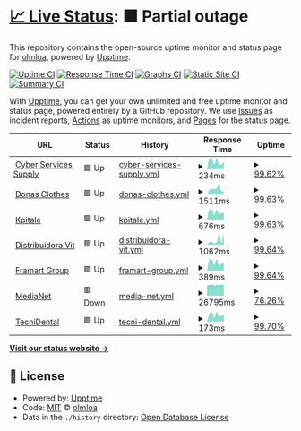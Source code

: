 # [📈 Live Status](https://webstatus.thecyberss.com/): <!--live status--> **🟧 Partial outage**

This repository contains the open-source uptime monitor and status page for [olmloa](https://webstatus.thecyberss.com/), powered by [Upptime](https://github.com/upptime/upptime).

[![Uptime CI](https://github.com/olmloa/upptime/workflows/Uptime%20CI/badge.svg)](https://github.com/olmloa/upptime/actions?query=workflow%3A%22Uptime+CI%22)
[![Response Time CI](https://github.com/olmloa/upptime/workflows/Response%20Time%20CI/badge.svg)](https://github.com/olmloa/upptime/actions?query=workflow%3A%22Response+Time+CI%22)
[![Graphs CI](https://github.com/olmloa/upptime/workflows/Graphs%20CI/badge.svg)](https://github.com/olmloa/upptime/actions?query=workflow%3A%22Graphs+CI%22)
[![Static Site CI](https://github.com/olmloa/upptime/workflows/Static%20Site%20CI/badge.svg)](https://github.com/olmloa/upptime/actions?query=workflow%3A%22Static+Site+CI%22)
[![Summary CI](https://github.com/olmloa/upptime/workflows/Summary%20CI/badge.svg)](https://github.com/olmloa/upptime/actions?query=workflow%3A%22Summary+CI%22)

With [Upptime](https://upptime.js.org), you can get your own unlimited and free uptime monitor and status page, powered entirely by a GitHub repository. We use [Issues](https://github.com/olmloa/upptime/issues) as incident reports, [Actions](https://github.com/olmloa/upptime/actions) as uptime monitors, and [Pages](https://webstatus.thecyberss.com/) for the status page.

<!--start: status pages-->
<!-- This summary is generated by Upptime (https://github.com/upptime/upptime) -->
<!-- Do not edit this manually, your changes will be overwritten -->
<!-- prettier-ignore -->
| URL | Status | History | Response Time | Uptime |
| --- | ------ | ------- | ------------- | ------ |
| <img alt="" src="https://icons.duckduckgo.com/ip3/cyberservicess.com.ico" height="13"> [Cyber Services Supply](https://cyberservicess.com/) | 🟩 Up | [cyber-services-supply.yml](https://github.com/olmloa/upptime/commits/HEAD/history/cyber-services-supply.yml) | <details><summary><img alt="Response time graph" src="./graphs/cyber-services-supply/response-time-week.png" height="20"> 234ms</summary><br><a href="https://webstatus.thecyberss.com/history/cyber-services-supply"><img alt="Response time 555" src="https://img.shields.io/endpoint?url=https%3A%2F%2Fraw.githubusercontent.com%2Folmloa%2Fupptime%2FHEAD%2Fapi%2Fcyber-services-supply%2Fresponse-time.json"></a><br><a href="https://webstatus.thecyberss.com/history/cyber-services-supply"><img alt="24-hour response time 211" src="https://img.shields.io/endpoint?url=https%3A%2F%2Fraw.githubusercontent.com%2Folmloa%2Fupptime%2FHEAD%2Fapi%2Fcyber-services-supply%2Fresponse-time-day.json"></a><br><a href="https://webstatus.thecyberss.com/history/cyber-services-supply"><img alt="7-day response time 234" src="https://img.shields.io/endpoint?url=https%3A%2F%2Fraw.githubusercontent.com%2Folmloa%2Fupptime%2FHEAD%2Fapi%2Fcyber-services-supply%2Fresponse-time-week.json"></a><br><a href="https://webstatus.thecyberss.com/history/cyber-services-supply"><img alt="30-day response time 246" src="https://img.shields.io/endpoint?url=https%3A%2F%2Fraw.githubusercontent.com%2Folmloa%2Fupptime%2FHEAD%2Fapi%2Fcyber-services-supply%2Fresponse-time-month.json"></a><br><a href="https://webstatus.thecyberss.com/history/cyber-services-supply"><img alt="1-year response time 540" src="https://img.shields.io/endpoint?url=https%3A%2F%2Fraw.githubusercontent.com%2Folmloa%2Fupptime%2FHEAD%2Fapi%2Fcyber-services-supply%2Fresponse-time-year.json"></a></details> | <details><summary><a href="https://webstatus.thecyberss.com/history/cyber-services-supply">99.62%</a></summary><a href="https://webstatus.thecyberss.com/history/cyber-services-supply"><img alt="All-time uptime 99.41%" src="https://img.shields.io/endpoint?url=https%3A%2F%2Fraw.githubusercontent.com%2Folmloa%2Fupptime%2FHEAD%2Fapi%2Fcyber-services-supply%2Fuptime.json"></a><br><a href="https://webstatus.thecyberss.com/history/cyber-services-supply"><img alt="24-hour uptime 100.00%" src="https://img.shields.io/endpoint?url=https%3A%2F%2Fraw.githubusercontent.com%2Folmloa%2Fupptime%2FHEAD%2Fapi%2Fcyber-services-supply%2Fuptime-day.json"></a><br><a href="https://webstatus.thecyberss.com/history/cyber-services-supply"><img alt="7-day uptime 99.62%" src="https://img.shields.io/endpoint?url=https%3A%2F%2Fraw.githubusercontent.com%2Folmloa%2Fupptime%2FHEAD%2Fapi%2Fcyber-services-supply%2Fuptime-week.json"></a><br><a href="https://webstatus.thecyberss.com/history/cyber-services-supply"><img alt="30-day uptime 99.91%" src="https://img.shields.io/endpoint?url=https%3A%2F%2Fraw.githubusercontent.com%2Folmloa%2Fupptime%2FHEAD%2Fapi%2Fcyber-services-supply%2Fuptime-month.json"></a><br><a href="https://webstatus.thecyberss.com/history/cyber-services-supply"><img alt="1-year uptime 99.35%" src="https://img.shields.io/endpoint?url=https%3A%2F%2Fraw.githubusercontent.com%2Folmloa%2Fupptime%2FHEAD%2Fapi%2Fcyber-services-supply%2Fuptime-year.json"></a></details>
| <img alt="" src="https://icons.duckduckgo.com/ip3/donasclothes.com.ico" height="13"> [Donas Clothes](https://donasclothes.com) | 🟩 Up | [donas-clothes.yml](https://github.com/olmloa/upptime/commits/HEAD/history/donas-clothes.yml) | <details><summary><img alt="Response time graph" src="./graphs/donas-clothes/response-time-week.png" height="20"> 1511ms</summary><br><a href="https://webstatus.thecyberss.com/history/donas-clothes"><img alt="Response time 1558" src="https://img.shields.io/endpoint?url=https%3A%2F%2Fraw.githubusercontent.com%2Folmloa%2Fupptime%2FHEAD%2Fapi%2Fdonas-clothes%2Fresponse-time.json"></a><br><a href="https://webstatus.thecyberss.com/history/donas-clothes"><img alt="24-hour response time 2552" src="https://img.shields.io/endpoint?url=https%3A%2F%2Fraw.githubusercontent.com%2Folmloa%2Fupptime%2FHEAD%2Fapi%2Fdonas-clothes%2Fresponse-time-day.json"></a><br><a href="https://webstatus.thecyberss.com/history/donas-clothes"><img alt="7-day response time 1511" src="https://img.shields.io/endpoint?url=https%3A%2F%2Fraw.githubusercontent.com%2Folmloa%2Fupptime%2FHEAD%2Fapi%2Fdonas-clothes%2Fresponse-time-week.json"></a><br><a href="https://webstatus.thecyberss.com/history/donas-clothes"><img alt="30-day response time 1600" src="https://img.shields.io/endpoint?url=https%3A%2F%2Fraw.githubusercontent.com%2Folmloa%2Fupptime%2FHEAD%2Fapi%2Fdonas-clothes%2Fresponse-time-month.json"></a><br><a href="https://webstatus.thecyberss.com/history/donas-clothes"><img alt="1-year response time 1558" src="https://img.shields.io/endpoint?url=https%3A%2F%2Fraw.githubusercontent.com%2Folmloa%2Fupptime%2FHEAD%2Fapi%2Fdonas-clothes%2Fresponse-time-year.json"></a></details> | <details><summary><a href="https://webstatus.thecyberss.com/history/donas-clothes">99.63%</a></summary><a href="https://webstatus.thecyberss.com/history/donas-clothes"><img alt="All-time uptime 99.90%" src="https://img.shields.io/endpoint?url=https%3A%2F%2Fraw.githubusercontent.com%2Folmloa%2Fupptime%2FHEAD%2Fapi%2Fdonas-clothes%2Fuptime.json"></a><br><a href="https://webstatus.thecyberss.com/history/donas-clothes"><img alt="24-hour uptime 100.00%" src="https://img.shields.io/endpoint?url=https%3A%2F%2Fraw.githubusercontent.com%2Folmloa%2Fupptime%2FHEAD%2Fapi%2Fdonas-clothes%2Fuptime-day.json"></a><br><a href="https://webstatus.thecyberss.com/history/donas-clothes"><img alt="7-day uptime 99.63%" src="https://img.shields.io/endpoint?url=https%3A%2F%2Fraw.githubusercontent.com%2Folmloa%2Fupptime%2FHEAD%2Fapi%2Fdonas-clothes%2Fuptime-week.json"></a><br><a href="https://webstatus.thecyberss.com/history/donas-clothes"><img alt="30-day uptime 99.91%" src="https://img.shields.io/endpoint?url=https%3A%2F%2Fraw.githubusercontent.com%2Folmloa%2Fupptime%2FHEAD%2Fapi%2Fdonas-clothes%2Fuptime-month.json"></a><br><a href="https://webstatus.thecyberss.com/history/donas-clothes"><img alt="1-year uptime 99.90%" src="https://img.shields.io/endpoint?url=https%3A%2F%2Fraw.githubusercontent.com%2Folmloa%2Fupptime%2FHEAD%2Fapi%2Fdonas-clothes%2Fuptime-year.json"></a></details>
| <img alt="" src="https://icons.duckduckgo.com/ip3/kpitale.com.ico" height="13"> [Kpitale](https://kpitale.com) | 🟩 Up | [kpitale.yml](https://github.com/olmloa/upptime/commits/HEAD/history/kpitale.yml) | <details><summary><img alt="Response time graph" src="./graphs/kpitale/response-time-week.png" height="20"> 676ms</summary><br><a href="https://webstatus.thecyberss.com/history/kpitale"><img alt="Response time 790" src="https://img.shields.io/endpoint?url=https%3A%2F%2Fraw.githubusercontent.com%2Folmloa%2Fupptime%2FHEAD%2Fapi%2Fkpitale%2Fresponse-time.json"></a><br><a href="https://webstatus.thecyberss.com/history/kpitale"><img alt="24-hour response time 274" src="https://img.shields.io/endpoint?url=https%3A%2F%2Fraw.githubusercontent.com%2Folmloa%2Fupptime%2FHEAD%2Fapi%2Fkpitale%2Fresponse-time-day.json"></a><br><a href="https://webstatus.thecyberss.com/history/kpitale"><img alt="7-day response time 676" src="https://img.shields.io/endpoint?url=https%3A%2F%2Fraw.githubusercontent.com%2Folmloa%2Fupptime%2FHEAD%2Fapi%2Fkpitale%2Fresponse-time-week.json"></a><br><a href="https://webstatus.thecyberss.com/history/kpitale"><img alt="30-day response time 472" src="https://img.shields.io/endpoint?url=https%3A%2F%2Fraw.githubusercontent.com%2Folmloa%2Fupptime%2FHEAD%2Fapi%2Fkpitale%2Fresponse-time-month.json"></a><br><a href="https://webstatus.thecyberss.com/history/kpitale"><img alt="1-year response time 790" src="https://img.shields.io/endpoint?url=https%3A%2F%2Fraw.githubusercontent.com%2Folmloa%2Fupptime%2FHEAD%2Fapi%2Fkpitale%2Fresponse-time-year.json"></a></details> | <details><summary><a href="https://webstatus.thecyberss.com/history/kpitale">99.63%</a></summary><a href="https://webstatus.thecyberss.com/history/kpitale"><img alt="All-time uptime 99.95%" src="https://img.shields.io/endpoint?url=https%3A%2F%2Fraw.githubusercontent.com%2Folmloa%2Fupptime%2FHEAD%2Fapi%2Fkpitale%2Fuptime.json"></a><br><a href="https://webstatus.thecyberss.com/history/kpitale"><img alt="24-hour uptime 100.00%" src="https://img.shields.io/endpoint?url=https%3A%2F%2Fraw.githubusercontent.com%2Folmloa%2Fupptime%2FHEAD%2Fapi%2Fkpitale%2Fuptime-day.json"></a><br><a href="https://webstatus.thecyberss.com/history/kpitale"><img alt="7-day uptime 99.63%" src="https://img.shields.io/endpoint?url=https%3A%2F%2Fraw.githubusercontent.com%2Folmloa%2Fupptime%2FHEAD%2Fapi%2Fkpitale%2Fuptime-week.json"></a><br><a href="https://webstatus.thecyberss.com/history/kpitale"><img alt="30-day uptime 99.92%" src="https://img.shields.io/endpoint?url=https%3A%2F%2Fraw.githubusercontent.com%2Folmloa%2Fupptime%2FHEAD%2Fapi%2Fkpitale%2Fuptime-month.json"></a><br><a href="https://webstatus.thecyberss.com/history/kpitale"><img alt="1-year uptime 99.95%" src="https://img.shields.io/endpoint?url=https%3A%2F%2Fraw.githubusercontent.com%2Folmloa%2Fupptime%2FHEAD%2Fapi%2Fkpitale%2Fuptime-year.json"></a></details>
| <img alt="" src="https://icons.duckduckgo.com/ip3/distribuidoravit.com.ico" height="13"> [Distribuidora Vit](https://distribuidoravit.com) | 🟩 Up | [distribuidora-vit.yml](https://github.com/olmloa/upptime/commits/HEAD/history/distribuidora-vit.yml) | <details><summary><img alt="Response time graph" src="./graphs/distribuidora-vit/response-time-week.png" height="20"> 1062ms</summary><br><a href="https://webstatus.thecyberss.com/history/distribuidora-vit"><img alt="Response time 2672" src="https://img.shields.io/endpoint?url=https%3A%2F%2Fraw.githubusercontent.com%2Folmloa%2Fupptime%2FHEAD%2Fapi%2Fdistribuidora-vit%2Fresponse-time.json"></a><br><a href="https://webstatus.thecyberss.com/history/distribuidora-vit"><img alt="24-hour response time 236" src="https://img.shields.io/endpoint?url=https%3A%2F%2Fraw.githubusercontent.com%2Folmloa%2Fupptime%2FHEAD%2Fapi%2Fdistribuidora-vit%2Fresponse-time-day.json"></a><br><a href="https://webstatus.thecyberss.com/history/distribuidora-vit"><img alt="7-day response time 1062" src="https://img.shields.io/endpoint?url=https%3A%2F%2Fraw.githubusercontent.com%2Folmloa%2Fupptime%2FHEAD%2Fapi%2Fdistribuidora-vit%2Fresponse-time-week.json"></a><br><a href="https://webstatus.thecyberss.com/history/distribuidora-vit"><img alt="30-day response time 954" src="https://img.shields.io/endpoint?url=https%3A%2F%2Fraw.githubusercontent.com%2Folmloa%2Fupptime%2FHEAD%2Fapi%2Fdistribuidora-vit%2Fresponse-time-month.json"></a><br><a href="https://webstatus.thecyberss.com/history/distribuidora-vit"><img alt="1-year response time 2224" src="https://img.shields.io/endpoint?url=https%3A%2F%2Fraw.githubusercontent.com%2Folmloa%2Fupptime%2FHEAD%2Fapi%2Fdistribuidora-vit%2Fresponse-time-year.json"></a></details> | <details><summary><a href="https://webstatus.thecyberss.com/history/distribuidora-vit">99.64%</a></summary><a href="https://webstatus.thecyberss.com/history/distribuidora-vit"><img alt="All-time uptime 99.89%" src="https://img.shields.io/endpoint?url=https%3A%2F%2Fraw.githubusercontent.com%2Folmloa%2Fupptime%2FHEAD%2Fapi%2Fdistribuidora-vit%2Fuptime.json"></a><br><a href="https://webstatus.thecyberss.com/history/distribuidora-vit"><img alt="24-hour uptime 100.00%" src="https://img.shields.io/endpoint?url=https%3A%2F%2Fraw.githubusercontent.com%2Folmloa%2Fupptime%2FHEAD%2Fapi%2Fdistribuidora-vit%2Fuptime-day.json"></a><br><a href="https://webstatus.thecyberss.com/history/distribuidora-vit"><img alt="7-day uptime 99.64%" src="https://img.shields.io/endpoint?url=https%3A%2F%2Fraw.githubusercontent.com%2Folmloa%2Fupptime%2FHEAD%2Fapi%2Fdistribuidora-vit%2Fuptime-week.json"></a><br><a href="https://webstatus.thecyberss.com/history/distribuidora-vit"><img alt="30-day uptime 99.92%" src="https://img.shields.io/endpoint?url=https%3A%2F%2Fraw.githubusercontent.com%2Folmloa%2Fupptime%2FHEAD%2Fapi%2Fdistribuidora-vit%2Fuptime-month.json"></a><br><a href="https://webstatus.thecyberss.com/history/distribuidora-vit"><img alt="1-year uptime 99.95%" src="https://img.shields.io/endpoint?url=https%3A%2F%2Fraw.githubusercontent.com%2Folmloa%2Fupptime%2FHEAD%2Fapi%2Fdistribuidora-vit%2Fuptime-year.json"></a></details>
| <img alt="" src="https://icons.duckduckgo.com/ip3/framartgroup.com.ico" height="13"> [Framart Group](https://framartgroup.com) | 🟩 Up | [framart-group.yml](https://github.com/olmloa/upptime/commits/HEAD/history/framart-group.yml) | <details><summary><img alt="Response time graph" src="./graphs/framart-group/response-time-week.png" height="20"> 389ms</summary><br><a href="https://webstatus.thecyberss.com/history/framart-group"><img alt="Response time 1514" src="https://img.shields.io/endpoint?url=https%3A%2F%2Fraw.githubusercontent.com%2Folmloa%2Fupptime%2FHEAD%2Fapi%2Fframart-group%2Fresponse-time.json"></a><br><a href="https://webstatus.thecyberss.com/history/framart-group"><img alt="24-hour response time 322" src="https://img.shields.io/endpoint?url=https%3A%2F%2Fraw.githubusercontent.com%2Folmloa%2Fupptime%2FHEAD%2Fapi%2Fframart-group%2Fresponse-time-day.json"></a><br><a href="https://webstatus.thecyberss.com/history/framart-group"><img alt="7-day response time 389" src="https://img.shields.io/endpoint?url=https%3A%2F%2Fraw.githubusercontent.com%2Folmloa%2Fupptime%2FHEAD%2Fapi%2Fframart-group%2Fresponse-time-week.json"></a><br><a href="https://webstatus.thecyberss.com/history/framart-group"><img alt="30-day response time 392" src="https://img.shields.io/endpoint?url=https%3A%2F%2Fraw.githubusercontent.com%2Folmloa%2Fupptime%2FHEAD%2Fapi%2Fframart-group%2Fresponse-time-month.json"></a><br><a href="https://webstatus.thecyberss.com/history/framart-group"><img alt="1-year response time 1248" src="https://img.shields.io/endpoint?url=https%3A%2F%2Fraw.githubusercontent.com%2Folmloa%2Fupptime%2FHEAD%2Fapi%2Fframart-group%2Fresponse-time-year.json"></a></details> | <details><summary><a href="https://webstatus.thecyberss.com/history/framart-group">99.64%</a></summary><a href="https://webstatus.thecyberss.com/history/framart-group"><img alt="All-time uptime 99.82%" src="https://img.shields.io/endpoint?url=https%3A%2F%2Fraw.githubusercontent.com%2Folmloa%2Fupptime%2FHEAD%2Fapi%2Fframart-group%2Fuptime.json"></a><br><a href="https://webstatus.thecyberss.com/history/framart-group"><img alt="24-hour uptime 100.00%" src="https://img.shields.io/endpoint?url=https%3A%2F%2Fraw.githubusercontent.com%2Folmloa%2Fupptime%2FHEAD%2Fapi%2Fframart-group%2Fuptime-day.json"></a><br><a href="https://webstatus.thecyberss.com/history/framart-group"><img alt="7-day uptime 99.64%" src="https://img.shields.io/endpoint?url=https%3A%2F%2Fraw.githubusercontent.com%2Folmloa%2Fupptime%2FHEAD%2Fapi%2Fframart-group%2Fuptime-week.json"></a><br><a href="https://webstatus.thecyberss.com/history/framart-group"><img alt="30-day uptime 99.92%" src="https://img.shields.io/endpoint?url=https%3A%2F%2Fraw.githubusercontent.com%2Folmloa%2Fupptime%2FHEAD%2Fapi%2Fframart-group%2Fuptime-month.json"></a><br><a href="https://webstatus.thecyberss.com/history/framart-group"><img alt="1-year uptime 99.88%" src="https://img.shields.io/endpoint?url=https%3A%2F%2Fraw.githubusercontent.com%2Folmloa%2Fupptime%2FHEAD%2Fapi%2Fframart-group%2Fuptime-year.json"></a></details>
| <img alt="" src="https://icons.duckduckgo.com/ip3/medianet-pa.com.ico" height="13"> [MediaNet](https://medianet-pa.com) | 🟥 Down | [media-net.yml](https://github.com/olmloa/upptime/commits/HEAD/history/media-net.yml) | <details><summary><img alt="Response time graph" src="./graphs/media-net/response-time-week.png" height="20"> 26795ms</summary><br><a href="https://webstatus.thecyberss.com/history/media-net"><img alt="Response time 15442" src="https://img.shields.io/endpoint?url=https%3A%2F%2Fraw.githubusercontent.com%2Folmloa%2Fupptime%2FHEAD%2Fapi%2Fmedia-net%2Fresponse-time.json"></a><br><a href="https://webstatus.thecyberss.com/history/media-net"><img alt="24-hour response time 27052" src="https://img.shields.io/endpoint?url=https%3A%2F%2Fraw.githubusercontent.com%2Folmloa%2Fupptime%2FHEAD%2Fapi%2Fmedia-net%2Fresponse-time-day.json"></a><br><a href="https://webstatus.thecyberss.com/history/media-net"><img alt="7-day response time 26795" src="https://img.shields.io/endpoint?url=https%3A%2F%2Fraw.githubusercontent.com%2Folmloa%2Fupptime%2FHEAD%2Fapi%2Fmedia-net%2Fresponse-time-week.json"></a><br><a href="https://webstatus.thecyberss.com/history/media-net"><img alt="30-day response time 25823" src="https://img.shields.io/endpoint?url=https%3A%2F%2Fraw.githubusercontent.com%2Folmloa%2Fupptime%2FHEAD%2Fapi%2Fmedia-net%2Fresponse-time-month.json"></a><br><a href="https://webstatus.thecyberss.com/history/media-net"><img alt="1-year response time 16484" src="https://img.shields.io/endpoint?url=https%3A%2F%2Fraw.githubusercontent.com%2Folmloa%2Fupptime%2FHEAD%2Fapi%2Fmedia-net%2Fresponse-time-year.json"></a></details> | <details><summary><a href="https://webstatus.thecyberss.com/history/media-net">76.26%</a></summary><a href="https://webstatus.thecyberss.com/history/media-net"><img alt="All-time uptime 99.55%" src="https://img.shields.io/endpoint?url=https%3A%2F%2Fraw.githubusercontent.com%2Folmloa%2Fupptime%2FHEAD%2Fapi%2Fmedia-net%2Fuptime.json"></a><br><a href="https://webstatus.thecyberss.com/history/media-net"><img alt="24-hour uptime 60.83%" src="https://img.shields.io/endpoint?url=https%3A%2F%2Fraw.githubusercontent.com%2Folmloa%2Fupptime%2FHEAD%2Fapi%2Fmedia-net%2Fuptime-day.json"></a><br><a href="https://webstatus.thecyberss.com/history/media-net"><img alt="7-day uptime 76.26%" src="https://img.shields.io/endpoint?url=https%3A%2F%2Fraw.githubusercontent.com%2Folmloa%2Fupptime%2FHEAD%2Fapi%2Fmedia-net%2Fuptime-week.json"></a><br><a href="https://webstatus.thecyberss.com/history/media-net"><img alt="30-day uptime 93.07%" src="https://img.shields.io/endpoint?url=https%3A%2F%2Fraw.githubusercontent.com%2Folmloa%2Fupptime%2FHEAD%2Fapi%2Fmedia-net%2Fuptime-month.json"></a><br><a href="https://webstatus.thecyberss.com/history/media-net"><img alt="1-year uptime 99.42%" src="https://img.shields.io/endpoint?url=https%3A%2F%2Fraw.githubusercontent.com%2Folmloa%2Fupptime%2FHEAD%2Fapi%2Fmedia-net%2Fuptime-year.json"></a></details>
| <img alt="" src="https://icons.duckduckgo.com/ip3/tecnidentalpa.com.ico" height="13"> [TecniDental](https://tecnidentalpa.com) | 🟩 Up | [tecni-dental.yml](https://github.com/olmloa/upptime/commits/HEAD/history/tecni-dental.yml) | <details><summary><img alt="Response time graph" src="./graphs/tecni-dental/response-time-week.png" height="20"> 173ms</summary><br><a href="https://webstatus.thecyberss.com/history/tecni-dental"><img alt="Response time 233" src="https://img.shields.io/endpoint?url=https%3A%2F%2Fraw.githubusercontent.com%2Folmloa%2Fupptime%2FHEAD%2Fapi%2Ftecni-dental%2Fresponse-time.json"></a><br><a href="https://webstatus.thecyberss.com/history/tecni-dental"><img alt="24-hour response time 149" src="https://img.shields.io/endpoint?url=https%3A%2F%2Fraw.githubusercontent.com%2Folmloa%2Fupptime%2FHEAD%2Fapi%2Ftecni-dental%2Fresponse-time-day.json"></a><br><a href="https://webstatus.thecyberss.com/history/tecni-dental"><img alt="7-day response time 173" src="https://img.shields.io/endpoint?url=https%3A%2F%2Fraw.githubusercontent.com%2Folmloa%2Fupptime%2FHEAD%2Fapi%2Ftecni-dental%2Fresponse-time-week.json"></a><br><a href="https://webstatus.thecyberss.com/history/tecni-dental"><img alt="30-day response time 171" src="https://img.shields.io/endpoint?url=https%3A%2F%2Fraw.githubusercontent.com%2Folmloa%2Fupptime%2FHEAD%2Fapi%2Ftecni-dental%2Fresponse-time-month.json"></a><br><a href="https://webstatus.thecyberss.com/history/tecni-dental"><img alt="1-year response time 225" src="https://img.shields.io/endpoint?url=https%3A%2F%2Fraw.githubusercontent.com%2Folmloa%2Fupptime%2FHEAD%2Fapi%2Ftecni-dental%2Fresponse-time-year.json"></a></details> | <details><summary><a href="https://webstatus.thecyberss.com/history/tecni-dental">99.70%</a></summary><a href="https://webstatus.thecyberss.com/history/tecni-dental"><img alt="All-time uptime 99.89%" src="https://img.shields.io/endpoint?url=https%3A%2F%2Fraw.githubusercontent.com%2Folmloa%2Fupptime%2FHEAD%2Fapi%2Ftecni-dental%2Fuptime.json"></a><br><a href="https://webstatus.thecyberss.com/history/tecni-dental"><img alt="24-hour uptime 100.00%" src="https://img.shields.io/endpoint?url=https%3A%2F%2Fraw.githubusercontent.com%2Folmloa%2Fupptime%2FHEAD%2Fapi%2Ftecni-dental%2Fuptime-day.json"></a><br><a href="https://webstatus.thecyberss.com/history/tecni-dental"><img alt="7-day uptime 99.70%" src="https://img.shields.io/endpoint?url=https%3A%2F%2Fraw.githubusercontent.com%2Folmloa%2Fupptime%2FHEAD%2Fapi%2Ftecni-dental%2Fuptime-week.json"></a><br><a href="https://webstatus.thecyberss.com/history/tecni-dental"><img alt="30-day uptime 99.93%" src="https://img.shields.io/endpoint?url=https%3A%2F%2Fraw.githubusercontent.com%2Folmloa%2Fupptime%2FHEAD%2Fapi%2Ftecni-dental%2Fuptime-month.json"></a><br><a href="https://webstatus.thecyberss.com/history/tecni-dental"><img alt="1-year uptime 99.96%" src="https://img.shields.io/endpoint?url=https%3A%2F%2Fraw.githubusercontent.com%2Folmloa%2Fupptime%2FHEAD%2Fapi%2Ftecni-dental%2Fuptime-year.json"></a></details>

<!--end: status pages-->

[**Visit our status website →**](https://webstatus.thecyberss.com/)

## 📄 License

- Powered by: [Upptime](https://github.com/upptime/upptime)
- Code: [MIT](./LICENSE) © [olmloa](https://webstatus.thecyberss.com/)
- Data in the `./history` directory: [Open Database License](https://opendatacommons.org/licenses/odbl/1-0/)
